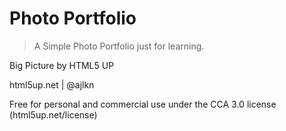 # Photo Portfolio

> A Simple Photo Portfolio just for learning.

Big Picture by HTML5 UP

html5up.net | @ajlkn

Free for personal and commercial use under the CCA 3.0 license (html5up.net/license)
